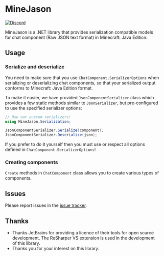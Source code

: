 # MineJason

[![Discord](https://img.shields.io/discord/1178887806286823424?style=flat-square&logo=discord&logoColor=white&label=%20&color=blue)](https://discord.gg/UFfWb9Rj)

MineJason is a .NET library that provides serialization compatible models for chat component (Raw JSON text format) in Minecraft: Java Edition.

## Usage

### Serialize and deserialize

You need to make sure that you use `ChatComponent.SerializerOptions` when serializing or deserializing chat components, so that your serialized output conforms to Minecraft: Java Edition format.

To make it easier, we have provided `JsonComponentSerializer` class which provides a few static methods similar to `JsonSerializer`, but pre-configured to use the specified serializer options:

```csharp
// Use our custom serializers!
using MineJason.Serialization;

JsonComponentSerializer.Serialize(component);
JsonComponentSerializer.Deserialize(json);
```

If you prefer to do it yourself then you must use or respect all options defined in `ChatComponent.SerializerOptions`!

### Creating components

`Create` methods in `ChatComponent` class allows you to create various types of components.

## Issues

Please report issues in the [issue tracker](https://codeberg.org/WithLithum/MineJason/issues).

## Thanks

- Thanks JetBrains for providing a licence of their tools for open source development. The ReSharper VS extension is used in the development of this library.
- Thanks you for your interest on this library.

